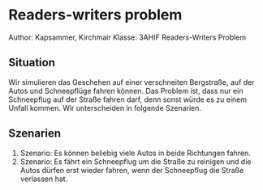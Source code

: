 # Readers-writers problem

Author: Kapsammer, Kirchmair
Klasse: 3AHIF
Readers-Writers Problem

## Situation

Wir simulieren das Geschehen auf einer verschneiten Bergstraße, auf der Autos und
Schneepflüge fahren können. Das Problem ist, dass nur ein Schneepflug auf der Straße fahren darf, denn sonst würde es zu einem Unfall kommen. Wir unterscheiden in folgende Szenarien.

## Szenarien

  1. Szenario:
    Es können beliebig viele Autos in beide Richtungen fahren.
  2. Szenario:
    Es fährt ein Schneepflug um die Straße zu reinigen und die Autos dürfen erst wieder fahren, wenn der Schneepflug die Straße verlassen hat.
